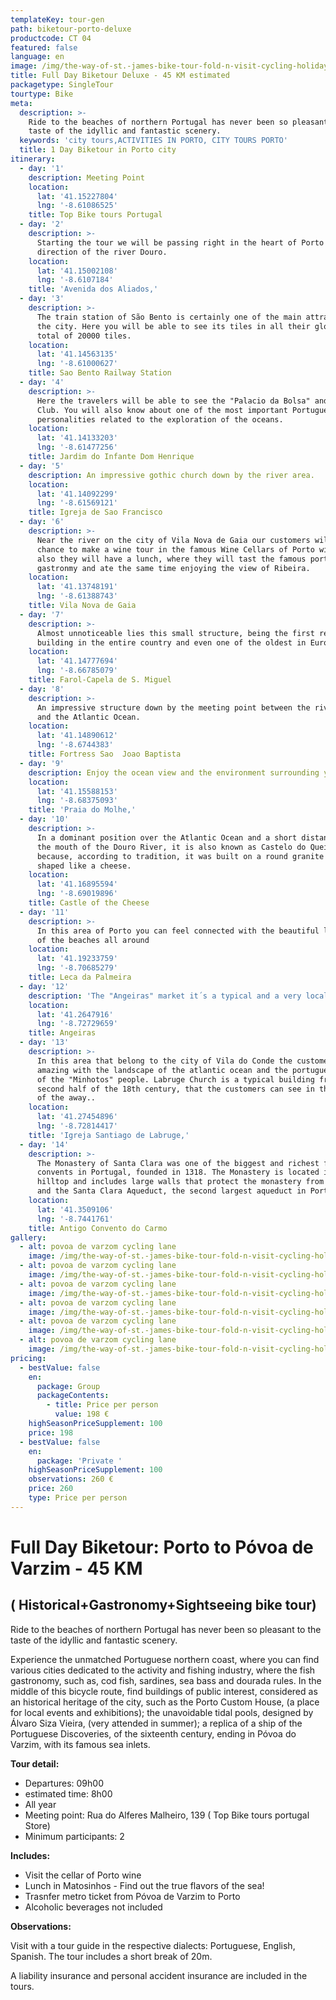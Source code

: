 ```yaml
---
templateKey: tour-gen
path: biketour-porto-deluxe
productcode: CT 04
featured: false
language: en
image: /img/the-way-of-st.-james-bike-tour-fold-n-visit-cycling-holidays-3296.jpg
title: Full Day Biketour Deluxe - 45 KM estimated
packagetype: SingleTour
tourtype: Bike
meta:
  description: >-
    Ride to the beaches of northern Portugal has never been so pleasant to the
    taste of the idyllic and fantastic scenery.
  keywords: 'city tours,ACTIVITIES IN PORTO, CITY TOURS PORTO'
  title: 1 Day Biketour in Porto city
itinerary:
  - day: '1'
    description: Meeting Point
    location:
      lat: '41.15227804'
      lng: '-8.61086525'
    title: Top Bike tours Portugal
  - day: '2'
    description: >-
      Starting the tour we will be passing right in the heart of Porto in the
      direction of the river Douro.
    location:
      lat: '41.15002108'
      lng: '-8.6107184'
    title: 'Avenida dos Aliados,'
  - day: '3'
    description: >-
      The train station of São Bento is certainly one of the main attractions of
      the city. Here you will be able to see its tiles in all their glory, a
      total of 20000 tiles.
    location:
      lat: '41.14563135'
      lng: '-8.61000627'
    title: Sao Bento Railway Station
  - day: '4'
    description: >-
      Here the travelers will be able to see the "Palacio da Bolsa" and the Hard
      Club. You will also know about one of the most important Portuguese
      personalities related to the exploration of the oceans.
    location:
      lat: '41.14133203'
      lng: '-8.61477256'
    title: Jardim do Infante Dom Henrique
  - day: '5'
    description: An impressive gothic church down by the river area.
    location:
      lat: '41.14092299'
      lng: '-8.61569121'
    title: Igreja de Sao Francisco
  - day: '6'
    description: >-
      Near the river on the city of Vila Nova de Gaia our customers will have a
      chance to make a wine tour in the famous Wine Cellars of Porto wine and
      also they will have a lunch, where they will tast the famous portuguese
      gastronmy and ate the same time enjoying the view of Ribeira.
    location:
      lat: '41.13748191'
      lng: '-8.61388743'
    title: Vila Nova de Gaia
  - day: '7'
    description: >-
      Almost unnoticeable lies this small structure, being the first renaissance
      building in the entire country and even one of the oldest in Europe.
    location:
      lat: '41.14777694'
      lng: '-8.66785079'
    title: Farol-Capela de S. Miguel
  - day: '8'
    description: >-
      An impressive structure down by the meeting point between the river Douro
      and the Atlantic Ocean.
    location:
      lat: '41.14890612'
      lng: '-8.6744383'
    title: Fortress Sao  Joao Baptista
  - day: '9'
    description: Enjoy the ocean view and the environment surrounding you
    location:
      lat: '41.15588153'
      lng: '-8.68375093'
    title: 'Praia do Molhe,'
  - day: '10'
    description: >-
      In a dominant position over the Atlantic Ocean and a short distance from
      the mouth of the Douro River, it is also known as Castelo do Queijo
      because, according to tradition, it was built on a round granite rock and
      shaped like a cheese.
    location:
      lat: '41.16895594'
      lng: '-8.69019896'
    title: Castle of the Cheese
  - day: '11'
    description: >-
      In this area of Porto you can feel connected with the beautiful landscape
      of the beaches all around 
    location:
      lat: '41.19233759'
      lng: '-8.70685279'
    title: Leca da Palmeira
  - day: '12'
    description: 'The "Angeiras" market it´s a typical and a very local fish market '
    location:
      lat: '41.2647916'
      lng: '-8.72729659'
    title: Angeiras
  - day: '13'
    description: >-
      In this area that belong to the city of Vila do Conde the customers can be
      amazing with the landscape of the atlantic ocean and the portuguese life
      of the "Minhotos" people. Labruge Church is a typical building from the
      second half of the 18th century, that the customers can see in the middle
      of the away..
    location:
      lat: '41.27454896'
      lng: '-8.72814417'
    title: 'Igreja Santiago de Labruge,'
  - day: '14'
    description: >-
      The Monastery of Santa Clara was one of the biggest and richest feminine
      convents in Portugal, founded in 1318. The Monastery is located in a
      hilltop and includes large walls that protect the monastery from the east
      and the Santa Clara Aqueduct, the second largest aqueduct in Portugal. 
    location:
      lat: '41.3509106'
      lng: '-8.7441761'
    title: Antigo Convento do Carmo
gallery:
  - alt: povoa de varzom cycling lane
    image: /img/the-way-of-st.-james-bike-tour-fold-n-visit-cycling-holidays-1753.jpg
  - alt: povoa de varzom cycling lane
    image: /img/the-way-of-st.-james-bike-tour-fold-n-visit-cycling-holidays-3346.jpg
  - alt: povoa de varzom cycling lane
    image: /img/the-way-of-st.-james-bike-tour-fold-n-visit-cycling-holidays-3477.jpg
  - alt: povoa de varzom cycling lane
    image: /img/the-way-of-st.-james-bike-tour-fold-n-visit-cycling-holidays-3307.jpg
  - alt: povoa de varzom cycling lane
    image: /img/the-way-of-st.-james-bike-tour-fold-n-visit-cycling-holidays-3253.jpg
  - alt: povoa de varzom cycling lane
    image: /img/the-way-of-st.-james-bike-tour-fold-n-visit-cycling-holidays-1732.jpg
pricing:
  - bestValue: false
    en:
      package: Group
      packageContents:
        - title: Price per person
          value: 198 €
    highSeasonPriceSupplement: 100
    price: 198
  - bestValue: false
    en:
      package: 'Private '
    highSeasonPriceSupplement: 100
    observations: 260 €
    price: 260
    type: Price per person
---
```

# Full Day Biketour: Porto to Póvoa de Varzim - 45 KM 

## ( Historical+Gastronomy+Sightseeing bike tour)

Ride to the beaches of northern Portugal has never been so pleasant to the taste of the idyllic and fantastic scenery.

Experience the unmatched Portuguese northern coast, where you can find various cities dedicated to the activity and fishing industry, where the fish gastronomy, such as, cod fish, sardines, sea bass and dourada rules. In the middle of this bicycle route, find buildings of public interest, considered as an historical heritage of the city, such as the Porto Custom House, (a place for local events and exhibitions); the unavoidable tidal pools, designed by Álvaro Siza Vieira, (very attended in summer); a replica of a ship of the Portuguese Discoveries, of the sixteenth century, ending in Póvoa do Varzim, with its famous sea inlets.

**Tour detail:**

* Departures: 09h00 
* estimated time: 8h00
* All year
* Meeting point: Rua do Alferes Malheiro, 139 ( Top Bike tours portugal Store)
* Minimum participants: 2

**Includes:** 

* Visit the cellar of Porto wine
* Lunch in Matosinhos - Find out the true flavors of the sea!
* Trasnfer metro ticket from Póvoa de Varzim to Porto
* Alcoholic beverages not included

**Observations:**

Visit with a tour guide in the respective dialects: Portuguese, English, Spanish. The tour includes a short break of 20m.

A liability insurance and personal accident insurance are included in the tours.
